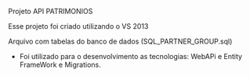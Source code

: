 Projeto API PATRIMONIOS

Esse projeto foi criado utilizando o VS 2013

Arquivo com tabelas do banco de dados (SQL_PARTNER_GROUP.sql)

* Foi utilizado para o desenvolvimento as tecnologias:
WebAPi e Entity FrameWork e Migrations.